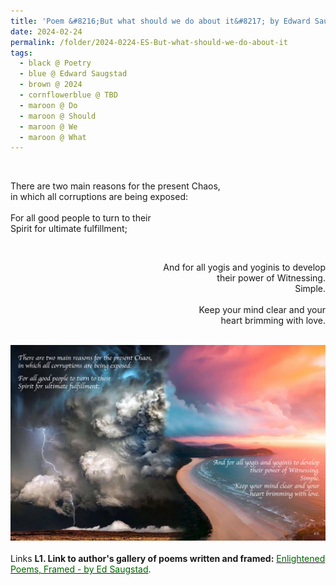 ```yaml
---
title: 'Poem &#8216;But what should we do about it&#8217; by Edward Saugstad'
date: 2024-02-24
permalink: /folder/2024-0224-ES-But-what-should-we-do-about-it
tags:
  - black @ Poetry
  - blue @ Edward Saugstad
  - brown @ 2024
  - cornflowerblue @ TBD
  - maroon @ Do
  - maroon @ Should  
  - maroon @ We
  - maroon @ What  
---
```


<br>

<p>
There are two main reasons for the present Chaos,<br>
in which all corruptions are being exposed:<br>
<br>
For all good people to turn to their<br>
Spirit for ultimate fulfillment;<br>
</p>

<br>

<p style="text-align:right;">
And for all yogis and yoginis to develop<br>
their power of Witnessing.<br>
Simple.<br>
<br>
Keep your mind clear and your<br>
heart brimming with love.<br>
</p>

<br>

<div style="text-align: center"><img src="/images/Poem_'But_what_should_we_do_about_it'_by_Edward_Saugstad.jpg" /></div>

<br>

<wave-list>
<list-title color="DarkSeaGreen" width="25">Links</list-title>
  <list-item color="BlanchedAlmond"  width="285"><b> L1. Link to author's gallery of poems written and framed:</b> <a href="https://imageevent.com/sahaja/art/enlightenedpoemsframedbyedsaugstad"><font color="DarkGreen">Enlightened Poems, Framed - by Ed Saugstad</font></a>. </list-item>
</wave-list>